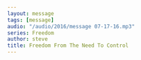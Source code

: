 ```yaml
---
layout: message
tags: [message]
audio: "/audio/2016/message 07-17-16.mp3"
series: Freedom
author: steve
title: Freedom From The Need To Control
---
```

